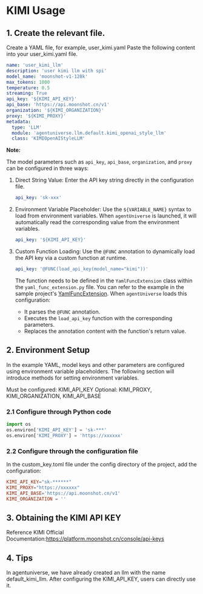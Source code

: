 # KIMI Usage
## 1. Create the relevant file.
Create a YAML file, for example, user_kimi.yaml
Paste the following content into your user_kimi.yaml file.
```yaml
name: 'user_kimi_llm'
description: 'user kimi llm with spi'
model_name: 'moonshot-v1-128k'
max_tokens: 1000
temperature: 0.5
streaming: True
api_key: '${KIMI_API_KEY}'
api_base: 'https://api.moonshot.cn/v1'
organization: '${KIMI_ORGANIZATION}'
proxy: '${KIMI_PROXY}'
metadata:
  type: 'LLM'
  module: 'agentuniverse.llm.default.kimi_openai_style_llm'
  class: 'KIMIOpenAIStyleLLM'
```

**Note:**

The model parameters such as `api_key`, `api_base`, `organization`, and `proxy` can be configured in three ways:

1. Direct String Value: Enter the API key string directly in the configuration file.

    ```yaml
    api_key: 'sk-xxx'
    ```

2. Environment Variable Placeholder: Use the `${VARIABLE_NAME}` syntax to load from environment variables. When `agentUniverse` is launched, it will automatically read the corresponding value from the environment variables.

    ```yaml
    api_key: '${KIMI_API_KEY}'
    ```

3. Custom Function Loading: Use the `@FUNC` annotation to dynamically load the API key via a custom function at runtime.

    ```yaml
    api_key: '@FUNC(load_api_key(model_name="kimi"))'
    ```

    The function needs to be defined in the `YamlFuncExtension` class within the `yaml_func_extension.py` file. You can refer to the example in the sample project's [YamlFuncExtension](../../../../../../examples/sample_standard_app/config/yaml_func_extension.py). When `agentUniverse` loads this configuration:
   - It parses the `@FUNC` annotation.
   - Executes the `load_api_key` function with the corresponding parameters.
   - Replaces the annotation content with the function's return value.
   
## 2. Environment Setup
In the example YAML, model keys and other parameters are configured using environment variable placeholders. The following section will introduce methods for setting environment variables.

Must be configured: KIMI_API_KEY
Optional: KIMI_PROXY, KIMI_ORGANIZATION, KIMI_API_BASE

### 2.1 Configure through Python code
```python
import os
os.environ['KIMI_API_KEY'] = 'sk-***'
os.environ['KIMI_PROXY'] = 'https://xxxxxx'
```
### 2.2 Configure through the configuration file
In the custom_key.toml file under the config directory of the project, add the configuration:
```toml
KIMI_API_KEY="sk-******"
KIMI_PROXY="https://xxxxxx" 
KIMI_API_BASE='https://api.moonshot.cn/v1'
KIMI_ORGANIZATION = ''
```
## 3. Obtaining the KIMI API KEY 
Reference KIMI Official Documentation:https://platform.moonshot.cn/console/api-keys

## 4. Tips
In agentuniverse, we have already created an llm with the name default_kimi_llm. After configuring the KIMI_API_KEY, users can directly use it.

